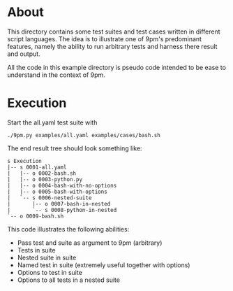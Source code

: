 # About
This directory contains some test suites and test cases written in different
script languages. The idea is to illustrate one of 9pm's predominant features,
namely the ability to run arbitrary tests and harness there result and output.

All the code in this example directory is pseudo code intended to be ease to
understand in the context of 9pm.

# Execution
Start the all.yaml test suite with

`./9pm.py examples/all.yaml examples/cases/bash.sh`

The end result tree should look something like:

```
s Execution
|-- s 0001-all.yaml
|   |-- o 0002-bash.sh
|   |-- o 0003-python.py
|   |-- o 0004-bash-with-no-options
|   |-- o 0005-bash-with-options
|   `-- s 0006-nested-suite
|       |-- o 0007-bash-in-nested
|       `-- s 0008-python-in-nested
`-- o 0009-bash.sh
```

This code illustrates the following abilities:

* Pass test and suite as argument to 9pm (arbitrary)
* Tests in suite
* Nested suite in suite
* Named test in suite (extremely useful together with options)
* Options to test in suite
* Options to all tests in a nested suite
